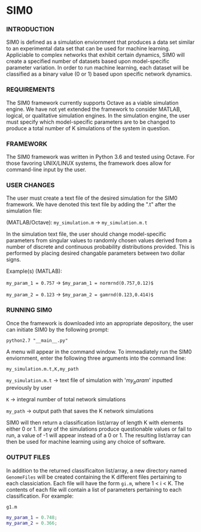 # SIM0

### INTRODUCTION
SIM0 is defined as a simulation enviornment that produces a data set similar to an
experimental data set that can be used for machine learning. Appliciable to complex
networks that exhibit certain dynamics, SIM0 will create a specified number of datasets
based upon model-specific parameter variation. In order to run machine learning, each dataset will be classified as a binary
value (0 or 1) based upon specific network dynamics. 

### REQUIREMENTS
The SIM0 framework currently supports Octave as a viable simulation engine. We have not
yet extended the framework to consider MATLAB, logical, or qualitative simulation engines.
In the simulation engine, the user must specify which model-specific parameters are to be changed to produce a total number
of K simulations of the system in question.

### FRAMEWORK
The SIM0 framework was written in Python 3.6 and tested using Octave. For those favoring UNIX/LINUX systems, the framework
does allow for command-line input by the user. 

### USER CHANGES
The user must create a text file of the desired simulation for the SIM0 framework. We have denoted this text file by 
adding the ".t" after the simulation file:

(MATLAB/Octave): `my_simulation.m` -> `my_simulation.m.t`

In the simulation text file, the user should change model-specific parameters from singular values to randomly chosen
values derived from a number of discrete and continuous probability distributions provided. This is performed by placing desired changable parameters between two dollar signs. 

Example(s) (MATLAB): 

`my_param_1 = 0.757` -> `$my_param_1 = normrnd(0.757,0.12)$`

`my_param_2 = 0.123` -> `$my_param_2 = gamrnd(0.123,0.414)$`
           

### RUNNING SIM0
Once the framework is downloaded into an appropriate depository, the user can initiate SIM0 by the following prompt:

`python2.7 "__main__.py"`

A menu will appear in the command window. To immeadiately run the SIM0 enviornment, enter the following three arguments into 
the command line:

`my_simulation.m.t,K,my_path`

`my_simulation.m.t` -> text file of simulation with '$my_param$' inputted previously by user

`K` -> integral number of total network simulations

`my_path` -> output path that saves the K network simulations

SIM0 will then return a classification list/array of length K with elements either 0 or 1. If any of the simulations produce questionable values or fail to run, a value of -1 will appear instead of a 0 or 1. The resulting list/array can then be used for 
machine learning using any choice of software.

### OUTPUT FILES
In addition to the returned classificaiton list/array, a new directory named `GenomeFiles` will be created containing the K different files pertaining to each classiciation. Each file will have the form `gi.m`, where 1 < i < K.
The contents of each file will contain a list of parameters pertaining to each classification. For example:

`g1.m`
```MATLAB
my_param_1 = 0.748;
my_param_2 = 0.366;
```









